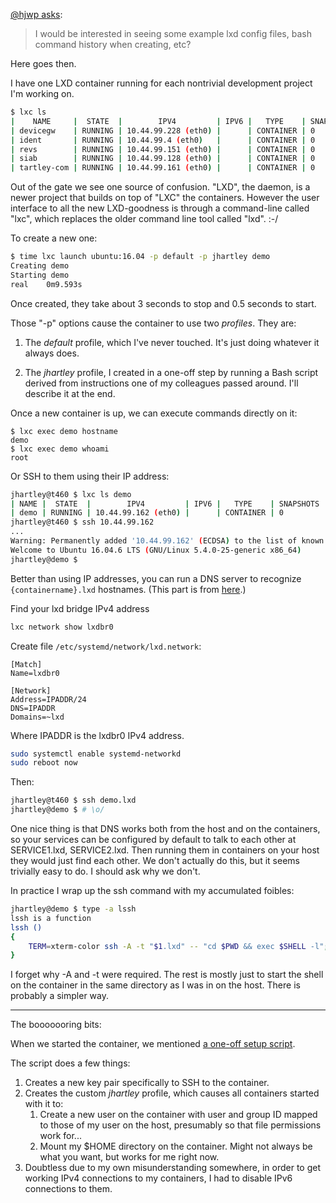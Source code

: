<!--
.. title: LXD for Development Environments.
.. slug: lxd-for-dev-env
.. date: 2020-04-20 13:57:47-05:00
.. tags: Linux-dev,Geek,Software
.. link:
.. description:
.. type: text
-->


[@hjwp asks](https://twitter.com/hjwp/status/1249636076660174849):

> I would be interested in seeing some example lxd config files,
> bash command history when creating, etc?

Here goes then.

I have one LXD container running for each nontrivial development project I'm
working on.

```bash
$ lxc ls
|    NAME     |  STATE  |        IPV4         | IPV6 |   TYPE    | SNAPSHOTS |
| devicegw    | RUNNING | 10.44.99.228 (eth0) |      | CONTAINER | 0         |
| ident       | RUNNING | 10.44.99.4 (eth0)   |      | CONTAINER | 0         |
| revs        | RUNNING | 10.44.99.151 (eth0) |      | CONTAINER | 0         |
| siab        | RUNNING | 10.44.99.128 (eth0) |      | CONTAINER | 0         |
| tartley-com | RUNNING | 10.44.99.161 (eth0) |      | CONTAINER | 0         |
```

Out of the gate we see one source of confusion. "LXD", the daemon, is a
newer project that builds on top of "LXC" the containers. However the user
interface to all the new LXD-goodness is through a command-line called "lxc",
which replaces the older command line tool called "lxd". :-/

To create a new one:

```bash
$ time lxc launch ubuntu:16.04 -p default -p jhartley demo
Creating demo
Starting demo
real	0m9.593s
```

Once created, they take about 3 seconds to stop and 0.5 seconds to start.

Those "-p" options cause the container to use two *profiles*. They are:

1. The *default* profile, which I've never touched. It's just doing whatever it
   always does.

2. The *jhartley* profile, I created in a one-off step by running a Bash script
   derived from instructions one of my colleagues passed around. I'll describe
   it at the end.

Once a new container is up, we can execute commands directly on it:

    $ lxc exec demo hostname
    demo
    $ lxc exec demo whoami
    root

Or SSH to them using their IP address:

```bash
jhartley@t460 $ lxc ls demo
| NAME |  STATE  |        IPV4         | IPV6 |   TYPE    | SNAPSHOTS |
| demo | RUNNING | 10.44.99.162 (eth0) |      | CONTAINER | 0         |
jhartley@t460 $ ssh 10.44.99.162
...
Warning: Permanently added '10.44.99.162' (ECDSA) to the list of known hosts.
Welcome to Ubuntu 16.04.6 LTS (GNU/Linux 5.4.0-25-generic x86_64)
jhartley@demo $
```

Better than using IP addresses, you can run a DNS server to recognize
`{containername}.lxd` hostnames. (This part is from
[here](https://discuss.linuxcontainers.org/t/a-way-to-resolve-container-lxd-from-host-in-all-cases/3698).)

Find your lxd bridge IPv4 address

```bash
lxc network show lxdbr0
```

Create file `/etc/systemd/network/lxd.network`:

    [Match]
    Name=lxdbr0

    [Network]
    Address=IPADDR/24
    DNS=IPADDR
    Domains=~lxd

Where IPADDR is the lxdbr0 IPv4 address.

```bash
sudo systemctl enable systemd-networkd
sudo reboot now
```

Then:

```bash
jhartley@t460 $ ssh demo.lxd
jhartley@demo $ # \o/
```

One nice thing is that DNS works both from the host and on the containers,
so your services can be configured by default to talk to each other at
SERVICE1.lxd, SERVICE2.lxd. Then running them in containers on your host
they would just find each other. We don't actually do this, but it seems
trivially easy to do. I should ask why we don't.

In practice I wrap up the ssh command with my accumulated foibles:

```bash
jhartley@demo $ type -a lssh
lssh is a function
lssh ()
{
    TERM=xterm-color ssh -A -t "$1.lxd" -- "cd $PWD && exec $SHELL -l";
}
```

I forget why -A and -t were required. The rest is mostly just to start the
shell on the container in the same directory as I was in on the host. There
is probably a simpler way.

---

The booooooring bits:

When we started the container, we mentioned
[a one-off setup script](/files/2020/setup-lxd-profile.sh).

The script does a few things:

1. Creates a new key pair specifically to SSH to the container.
2. Creates the custom *jhartley* profile, which causes all containers started
   with it to:
   1. Create a new user on the container with user and group ID mapped to
      those of my user on the host, presumably so that file permissions work
      for...
   2. Mount my $HOME directory on the container. Might not always be what you
      want, but works for me right now.
3. Doubtless due to my own misunderstanding somewhere, in order to get working
   IPv4 connections to my containers, I had to disable IPv6 connections to
   them.

